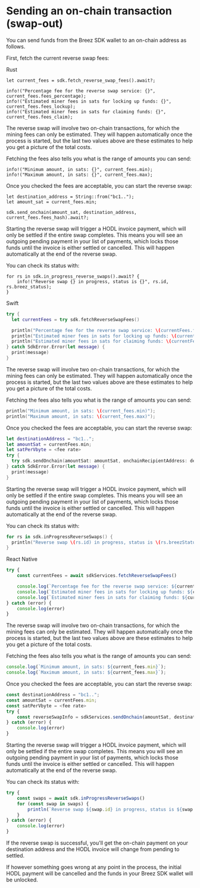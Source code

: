 # Sending an on-chain transaction (swap-out)

You can send funds from the Breez SDK wallet to an on-chain address as follows.

First, fetch the current reverse swap fees:

<custom-tabs category="lang">
<div slot="title">Rust</div>
<section>

```rust,no_run
let current_fees = sdk.fetch_reverse_swap_fees().await?;

info!("Percentage fee for the reverse swap service: {}", current_fees.fees_percentage);
info!("Estimated miner fees in sats for locking up funds: {}", current_fees.fees_lockup);
info!("Estimated miner fees in sats for claiming funds: {}", current_fees.fees_claim);
```

The reverse swap will involve two on-chain transactions, for which the mining fees can only be estimated. They will happen
automatically once the process is started, but the last two values above are these estimates to help you get a picture
of the total costs.

Fetching the fees also tells you what is the range of amounts you can send:

```rust,no_run
info!("Minimum amount, in sats: {}", current_fees.min);
info!("Maximum amount, in sats: {}", current_fees.max);
```

Once you checked the fees are acceptable, you can start the reverse swap:

```rust,no_run
let destination_address = String::from("bc1..");
let amount_sat = current_fees.min;

sdk.send_onchain(amount_sat, destination_address, current_fees.fees_hash).await?;
```

Starting the reverse swap will trigger a HODL invoice payment, which will only be settled if the entire swap completes.
This means you will see an outgoing pending payment in your list of payments, which locks those funds until the invoice
is either settled or cancelled. This will happen automatically at the end of the reverse swap.

You can check its status with:

```rust,no_run
for rs in sdk.in_progress_reverse_swaps().await? {
    info!("Reverse swap {} in progress, status is {}", rs.id, rs.breez_status);
}
```
</section>
<div slot="title">Swift</div>
<section>

```swift
try {
  let currentFees = try sdk.fetchReverseSwapFees()

  println("Percentage fee for the reverse swap service: \(currentFees.feesPercentage)");
  println("Estimated miner fees in sats for locking up funds: \(currentFees.feesLockup)");
  println("Estimated miner fees in sats for claiming funds: \(currentFees.feesClaim)");
} catch SdkError.Error(let message) {
  print(message)
}
```

The reverse swap will involve two on-chain transactions, for which the mining fees can only be estimated. They will happen
automatically once the process is started, but the last two values above are these estimates to help you get a picture
of the total costs.

Fetching the fees also tells you what is the range of amounts you can send:

```swift
println("Minimum amount, in sats: \(current_fees.min)");
println("Maximum amount, in sats: \(current_fees.max)");
```

Once you checked the fees are acceptable, you can start the reverse swap:

```swift
let destinationAddress = "bc1..";
let amountSat = currentFees.min;
let satPerVbyte = <fee rate>
try {
  try sdk.sendOnchain(amountSat: amountSat, onchainRecipientAddress: destinationAddress, pairHash: currentFees.feesHash, satPerVbyte: satPerVbyte)
} catch SdkError.Error(let message) {
  print(message)
}
```

Starting the reverse swap will trigger a HODL invoice payment, which will only be settled if the entire swap completes.
This means you will see an outgoing pending payment in your list of payments, which locks those funds until the invoice
is either settled or cancelled. This will happen automatically at the end of the reverse swap.

You can check its status with:

```swift
for rs in sdk.inProgressReverseSwaps() {
  println("Reverse swap \(rs.id) in progress, status is \(rs.breezStatus)");
}
```
</section>
<div slot="title">React Native</div>
<section>

```typescript
try {
    const currentFees = await sdkServices.fetchReverseSwapFees()

    console.log(`Percentage fee for the reverse swap service: ${currentFees.feesPercentage}`);
    console.log(`Estimated miner fees in sats for locking up funds: ${currentFees.feesLockup}`);
    console.log(`Estimated miner fees in sats for claiming funds: ${currentFees.feesClaim}`);
} catch (error) {
    console.log(error)
}
```

The reverse swap will involve two on-chain transactions, for which the mining fees can only be estimated. They will happen
automatically once the process is started, but the last two values above are these estimates to help you get a picture
of the total costs.

Fetching the fees also tells you what is the range of amounts you can send:

```typescript
console.log(`Minimum amount, in sats: ${current_fees.min}`);
console.log(`Maximum amount, in sats: ${current_fees.max}`);
```

Once you checked the fees are acceptable, you can start the reverse swap:

```typescript
const destinationAddress = "bc1..";
const amountSat = currentFees.min;
const satPerVbyte = <fee rate>
try {
    const reverseSwapInfo = sdkServices.sendOnchain(amountSat, destinationAddress, currentFees.feesHash, satPerVbyte)
} catch (error) {
    console.log(error)
}
```

Starting the reverse swap will trigger a HODL invoice payment, which will only be settled if the entire swap completes.
This means you will see an outgoing pending payment in your list of payments, which locks those funds until the invoice
is either settled or cancelled. This will happen automatically at the end of the reverse swap.

You can check its status with:

```typescript
try {
    const swaps = await sdk.inProgressReverseSwaps()
    for (const swap in swaps) {
        println(`Reverse swap ${swap.id} in progress, status is ${swap.breezStatus}`);
    }
} catch (error) {
    console.log(error)
}
```
</section>
</custom-tabs>
If the reverse swap is successful, you'll get the on-chain payment on your destination address and the HODL invoice will
change from pending to settled.

If however something goes wrong at any point in the process, the initial HODL payment will be cancelled and the funds in
your Breez SDK wallet will be unlocked.